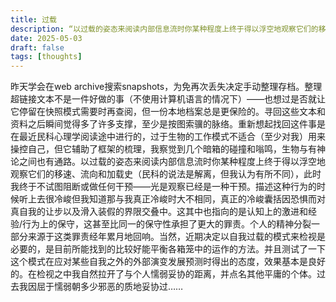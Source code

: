 ```yaml
---
title: 过载
description: “以过载的姿态来阅读内部信息流时你某种程度上终于得以浮空地观察它们的移速、流向和加载史（民科的说法是解离，但我认为有所不同），此时我终于不试图阻断或做任何干预——光是观察已经是一种干预...”
date: 2025-05-03
draft: false 
tags: [thoughts] 
---
```

昨天学会在web archive搜索snapshots，为免再次丢失决定手动整理存档。整理超链接文本不是一件好做的事（不使用计算机语言的情况下）——也想过是否就让它停留在快照模式需要时再查阅，但一份本地档案总是更保险的。寻回这些文本和资料之后瞬间觉得多了许多支撑，至少是按图索骥的脉络。重新想起找回这件事是在最近民科心理学阅读途中进行的，过于生物的工作模式不适合（至少对我）用来操控自己，但它辅助了框架的梳理，我察觉到几个暗箱的碰撞和嗡鸣，生物与有神论之间也有通路。以过载的姿态来阅读内部信息流时你某种程度上终于得以浮空地观察它们的移速、流向和加载史（民科的说法是解离，但我认为有所不同），此时我终于不试图阻断或做任何干预——光是观察已经是一种干预。描述这种行为的时候听上去很冷峻但我知道那与我真正冷峻时大不相同，真正的冷峻囊括因恐惧而对真自我的让步以及滑入装假的界限交叠中。这其中也指向的是认知上的激进和经验/行为上的保守，这甚至比同一的保守性承担了更大的罪责。个人的精神分裂一部分来源于这类罪责经年累月地回响。当然，近期决定以自我过载的模式来检视是必要的，是目前所能找到的比较好能平衡各箱笼中的运作的方法。并且测试了一下这个模式在应对某些自我之外的外部演变发展预测时得出的态度，效果基本是良好的。在检视之中我自然拉开了与个人懦弱妥协的距离，并点名其他平庸的个体。过去我因屈于懦弱朝多少邪恶的质地妥协过……